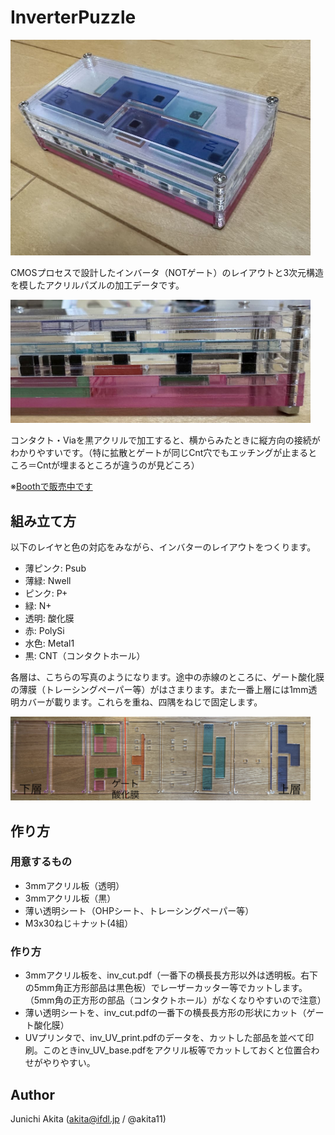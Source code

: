 # InverterPuzzle

<img src="https://github.com/akita11/InverterPuzzle/blob/main/InvPuz.jpg" width="480px">

CMOSプロセスで設計したインバータ（NOTゲート）のレイアウトと3次元構造を模したアクリルパズルの加工データです。

<img src="https://github.com/akita11/InverterPuzzle/blob/main/side.jpg" width="480px">

コンタクト・Viaを黒アクリルで加工すると、横からみたときに縦方向の接続がわかりやすいです。（特に拡散とゲートが同じCnt穴でもエッチングが止まるところ＝Cntが埋まるところが違うのが見どころ）

※[Boothで販売中です](https://akita111.booth.pm/items/5187072)

## 組み立て方
以下のレイヤと色の対応をみながら、インバターのレイアウトをつくります。
- 薄ピンク: Psub
- 薄緑: Nwell
- ピンク: P+
- 緑: N+
- 透明: 酸化膜
- 赤: PolySi
- 水色: Metal1
- 黒: CNT（コンタクトホール）

各層は、こちらの写真のようになります。途中の赤線のところに、ゲート酸化膜の薄膜（トレーシングペーパー等）がはさまります。また一番上層には1mm透明カバーが載ります。これらを重ね、四隅をねじで固定します。

<img src="https://github.com/akita11/InverterPuzzle/blob/main/config.jpg" width="480px">

## 作り方

### 用意するもの
- 3mmアクリル板（透明）
- 3mmアクリル板（黒）
- 薄い透明シート（OHPシート、トレーシングペーパー等）
- M3x30ねじ＋ナット(4組）

### 作り方

- 3mmアクリル板を、inv_cut.pdf（一番下の横長長方形以外は透明板。右下の5mm角正方形部品は黒色板）でレーザーカッター等でカットします。（5mm角の正方形の部品（コンタクトホール）がなくなりやすいので注意）
- 薄い透明シートを、inv_cut.pdfの一番下の横長長方形の形状にカット（ゲート酸化膜）
- UVプリンタで、inv_UV_print.pdfのデータを、カットした部品を並べて印刷。このときinv_UV_base.pdfをアクリル板等でカットしておくと位置合わせがやりやすい。

## Author

Junichi Akita (akita@ifdl.jp / @akita11)
